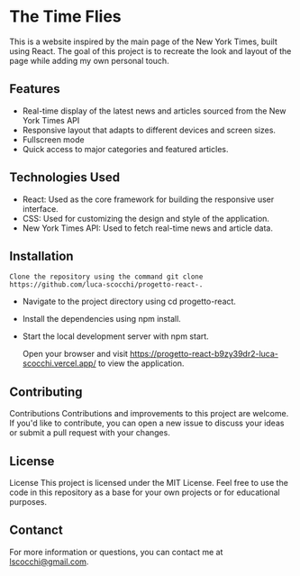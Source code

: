 
# The Time Flies

This is a website inspired by the main page of the New York Times, built using React. The goal of this project is to recreate the look and layout of the page while adding my own personal touch.


## Features

- Real-time display of the latest news and articles sourced from the New York Times API
- Responsive layout that adapts to different devices and screen sizes.
- Fullscreen mode
- Quick access to major categories and featured articles.





## Technologies Used

- React: Used as the core framework for building the responsive user interface.
- CSS: Used for customizing the design and style of the application.
- New York Times API: Used to fetch real-time news and article data.
## Installation

    Clone the repository using the command git clone https://github.com/luca-scocchi/progetto-react-.
- Navigate to the project directory using cd progetto-react.
- Install the dependencies using npm install.
- Start the local development server with npm start.
 
    Open your browser and visit https://progetto-react-b9zy39dr2-luca-scocchi.vercel.app/ to view the application.
## Contributing

Contributions
Contributions and improvements to this project are welcome. If you'd like to contribute, you can open a new issue to discuss your ideas or submit a pull request with your changes.


## License

License
This project is licensed under the MIT License. Feel free to use the code in this repository as a base for your own projects or for educational purposes.


## Contanct

For more information or questions, you can contact me at lscocchi@gmail.com.